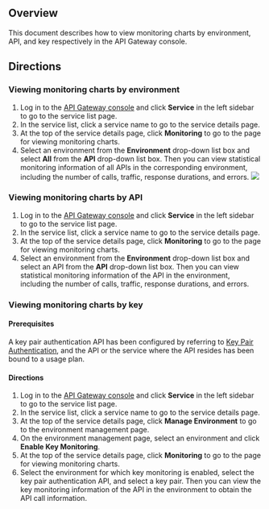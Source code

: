## Overview
This document describes how to view monitoring charts by environment, API, and key respectively in the API Gateway console.


## Directions
### Viewing monitoring charts by environment
1. Log in to the [API Gateway console](https://console.cloud.tencent.com/apigateway/index?rid=1) and click **Service** in the left sidebar to go to the service list page.
2. In the service list, click a service name to go to the service details page.
3. At the top of the service details page, click **Monitoring** to go to the page for viewing monitoring charts.
4. Select an environment from the **Environment** drop-down list box and select **All** from the **API** drop-down list box. Then you can view statistical monitoring information of all APIs in the corresponding environment, including the number of calls, traffic, response durations, and errors.
![](https://main.qcloudimg.com/raw/8ff65654c33da5b1c7cfd1e61f2a7fc8.png)

### Viewing monitoring charts by API
1. Log in to the [API Gateway console](https://console.cloud.tencent.com/apigateway/index?rid=1) and click **Service** in the left sidebar to go to the service list page.
2. In the service list, click a service name to go to the service details page.
3. At the top of the service details page, click **Monitoring** to go to the page for viewing monitoring charts.
4. Select an environment from the **Environment** drop-down list box and select an API from the **API** drop-down list box. Then you can view statistical monitoring information of the API in the environment, including the number of calls, traffic, response durations, and errors.


### Viewing monitoring charts by key
#### Prerequisites
A key pair authentication API has been configured by referring to [Key Pair Authentication](https://intl.cloud.tencent.com/document/product/628/11819), and the API or the service where the API resides has been bound to a usage plan.

#### Directions
1. Log in to the [API Gateway console](https://console.cloud.tencent.com/apigateway/index?rid=1) and click **Service** in the left sidebar to go to the service list page.
2. In the service list, click a service name to go to the service details page.
3. At the top of the service details page, click **Manage Environment** to go to the environment management page.
4. On the environment management page, select an environment and click **Enable Key Monitoring**.
5. At the top of the service details page, click **Monitoring** to go to the page for viewing monitoring charts.
6. Select the environment for which key monitoring is enabled, select the key pair authentication API, and select a key pair. Then you can view the key monitoring information of the API in the environment to obtain the API call information.

